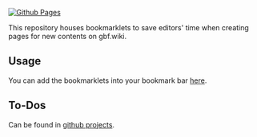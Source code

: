 [![Github Pages](https://github.com/FabulousCupcake/gbf-wiki-bookmarklets/workflows/Github%20Pages/badge.svg)][gh-actions]

This repository houses bookmarklets to save editors' time when creating pages for new contents on gbf.wiki.

## Usage
You can add the bookmarklets into your bookmark bar [here][gh-pages].

## To-Dos
Can be found in [github projects][gh-projects].


[gh-actions]: https://github.com/FabulousCupcake/gbf-wiki-bookmarklets/actions
[gh-pages]: https://fabulouscupcake.github.io/gbf-wiki-bookmarklets/
[gh-projects]: https://github.com/FabulousCupcake/gbf-wiki-bookmarklets/projects/1
